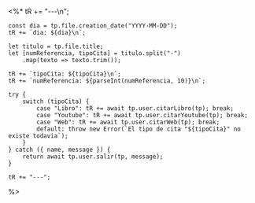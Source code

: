 <%* 
	tR += "---\n"; 

	const dia = tp.file.creation_date("YYYY-MM-DD");
	tR += `dia: ${dia}\n`;

	let titulo = tp.file.title;
	let [numReferencia, tipoCita] = titulo.split("-")
		.map(texto => texto.trim());
	
	tR += `tipoCita: ${tipoCita}\n`;
	tR += `numReferencia: ${parseInt(numReferencia, 10)}\n`;

	try {
		switch (tipoCita) {
			case "Libro": tR += await tp.user.citarLibro(tp); break;
			case "Youtube": tR += await tp.user.citarYoutube(tp); break;
			case "Web": tR += await tp.user.citarWeb(tp); break;
			default: throw new Error(`El tipo de cita "${tipoCita}" no existe todavia`);
		}
	} catch ({ name, message }) {
		return await tp.user.salir(tp, message);
	}

	tR += "---";
%>